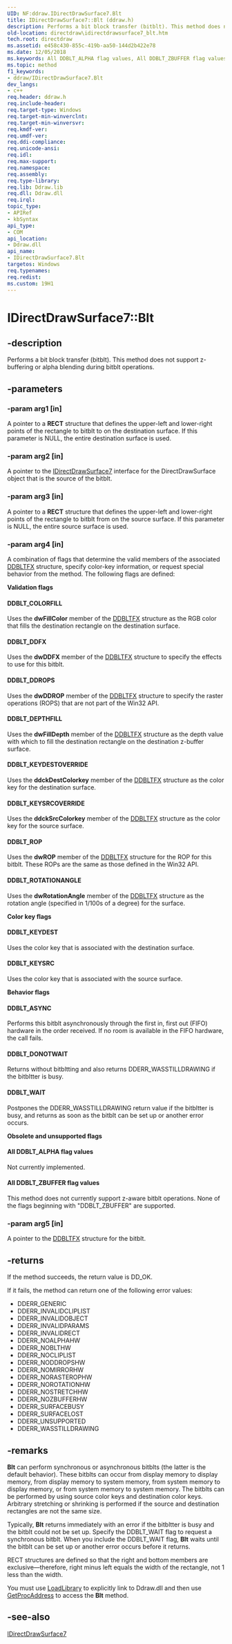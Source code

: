 ```yaml
---
UID: NF:ddraw.IDirectDrawSurface7.Blt
title: IDirectDrawSurface7::Blt (ddraw.h)
description: Performs a bit block transfer (bitblt). This method does not support z-buffering or alpha blending during bitblt operations.
old-location: directdraw\idirectdrawsurface7_blt.htm
tech.root: directdraw
ms.assetid: e458c430-855c-419b-aa50-144d2b422e78
ms.date: 12/05/2018
ms.keywords: All DDBLT_ALPHA flag values, All DDBLT_ZBUFFER flag values, Blt, Blt method [DirectDraw], Blt method [DirectDraw],IDirectDrawSurface7 interface, DDBLT_ASYNC, DDBLT_COLORFILL, DDBLT_DDFX, DDBLT_DDROPS, DDBLT_DEPTHFILL, DDBLT_DONOTWAIT, DDBLT_KEYDEST, DDBLT_KEYDESTOVERRIDE, DDBLT_KEYSRC, DDBLT_KEYSRCOVERRIDE, DDBLT_ROP, DDBLT_ROTATIONANGLE, DDBLT_WAIT, IDirectDrawSurface7 interface [DirectDraw],Blt method, IDirectDrawSurface7.Blt, IDirectDrawSurface7::Blt, ddraw/IDirectDrawSurface7::Blt, directdraw.idirectdrawsurface7_blt
ms.topic: method
f1_keywords:
- ddraw/IDirectDrawSurface7.Blt
dev_langs:
- c++
req.header: ddraw.h
req.include-header: 
req.target-type: Windows
req.target-min-winverclnt: 
req.target-min-winversvr: 
req.kmdf-ver: 
req.umdf-ver: 
req.ddi-compliance: 
req.unicode-ansi: 
req.idl: 
req.max-support: 
req.namespace: 
req.assembly: 
req.type-library: 
req.lib: Ddraw.lib
req.dll: Ddraw.dll
req.irql: 
topic_type:
- APIRef
- kbSyntax
api_type:
- COM
api_location:
- Ddraw.dll
api_name:
- IDirectDrawSurface7.Blt
targetos: Windows
req.typenames: 
req.redist: 
ms.custom: 19H1
---
```


# IDirectDrawSurface7::Blt


## -description


Performs a bit block transfer (bitblt). This method does not support z-buffering or alpha blending during bitblt operations.


## -parameters




### -param arg1 [in]

A pointer to a <b>RECT</b> structure that defines the upper-left and lower-right points of the rectangle to bitblt to on the destination surface. If this parameter is NULL, the entire destination surface is used.


### -param arg2 [in]

A pointer to the <a href="https://docs.microsoft.com/windows/desktop/api/ddraw/nn-ddraw-idirectdrawsurface7">IDirectDrawSurface7</a> interface for the DirectDrawSurface object that is the source of the bitblt.


### -param arg3 [in]

A pointer to a <b>RECT</b> structure that defines the upper-left and lower-right points of the rectangle to bitblt from on the source surface. If this parameter is NULL, the entire source surface is used.


### -param arg4 [in]

A combination of flags that determine the valid members of the associated <a href="https://docs.microsoft.com/windows/desktop/api/ddraw/ns-ddraw-ddbltfx">DDBLTFX</a> structure, specify color-key information, or request special behavior from the method. The following flags are defined:

<b>Validation flags</b>



#### DDBLT_COLORFILL

Uses the <b>dwFillColor</b> member of the <a href="https://docs.microsoft.com/windows/desktop/api/ddraw/ns-ddraw-ddbltfx">DDBLTFX</a> structure as the RGB color that fills the destination rectangle on the destination surface.



#### DDBLT_DDFX

Uses the <b>dwDDFX</b> member of the <a href="https://docs.microsoft.com/windows/desktop/api/ddraw/ns-ddraw-ddbltfx">DDBLTFX</a> structure to specify the effects to use for this bitblt.



#### DDBLT_DDROPS

Uses the <b>dwDDROP</b> member of the <a href="https://docs.microsoft.com/windows/desktop/api/ddraw/ns-ddraw-ddbltfx">DDBLTFX</a> structure to specify the raster operations (ROPS) that are not part of the Win32 API.



#### DDBLT_DEPTHFILL

Uses the <b>dwFillDepth</b> member of the <a href="https://docs.microsoft.com/windows/desktop/api/ddraw/ns-ddraw-ddbltfx">DDBLTFX</a> structure as the depth value with which to fill the destination rectangle on the destination z-buffer surface.



#### DDBLT_KEYDESTOVERRIDE

Uses the <b>ddckDestColorkey</b> member of the <a href="https://docs.microsoft.com/windows/desktop/api/ddraw/ns-ddraw-ddbltfx">DDBLTFX</a> structure as the color key for the destination surface.



#### DDBLT_KEYSRCOVERRIDE

Uses the <b>ddckSrcColorkey</b> member of the <a href="https://docs.microsoft.com/windows/desktop/api/ddraw/ns-ddraw-ddbltfx">DDBLTFX</a> structure as the color key for the source surface.



#### DDBLT_ROP

Uses the <b>dwROP</b> member of the <a href="https://docs.microsoft.com/windows/desktop/api/ddraw/ns-ddraw-ddbltfx">DDBLTFX</a> structure for the ROP for this bitblt. These ROPs are the same as those defined in the Win32 API.



#### DDBLT_ROTATIONANGLE

Uses the <b>dwRotationAngle</b> member of the <a href="https://docs.microsoft.com/windows/desktop/api/ddraw/ns-ddraw-ddbltfx">DDBLTFX</a> structure as the rotation angle (specified in 1/100s of a degree) for the surface.

<b>Color key flags</b>



#### DDBLT_KEYDEST

Uses the color key that is associated with the destination surface.



#### DDBLT_KEYSRC

Uses the color key that is associated with the source surface.

<b>Behavior flags</b>



#### DDBLT_ASYNC

Performs this bitblt asynchronously through the first in, first out (FIFO) hardware in the order received. If no room is available in the FIFO hardware, the call fails.



#### DDBLT_DONOTWAIT

Returns without bitbltting and also returns DDERR_WASSTILLDRAWING if the bitbltter is busy.



#### DDBLT_WAIT

Postpones the DDERR_WASSTILLDRAWING return value if the bitbltter is busy, and returns as soon as the bitblt can be set up or another error occurs.

<b>Obsolete and unsupported flags</b>



#### All DDBLT_ALPHA flag values

Not currently implemented.



#### All DDBLT_ZBUFFER flag values

This method does not currently support z-aware bitblt operations. None of the flags beginning with "DDBLT_ZBUFFER" are supported.


### -param arg5 [in]

A pointer to the <a href="https://docs.microsoft.com/windows/desktop/api/ddraw/ns-ddraw-ddbltfx">DDBLTFX</a> structure for the bitblt.


## -returns



If the method succeeds, the return value is DD_OK.



If it fails, the method can return one of the following error values:

<ul>
<li>DDERR_GENERIC</li>
<li>DDERR_INVALIDCLIPLIST</li>
<li>DDERR_INVALIDOBJECT</li>
<li>DDERR_INVALIDPARAMS</li>
<li>DDERR_INVALIDRECT</li>
<li>DDERR_NOALPHAHW</li>
<li>DDERR_NOBLTHW</li>
<li>DDERR_NOCLIPLIST</li>
<li>DDERR_NODDROPSHW</li>
<li>DDERR_NOMIRRORHW</li>
<li>DDERR_NORASTEROPHW</li>
<li>DDERR_NOROTATIONHW</li>
<li>DDERR_NOSTRETCHHW</li>
<li>DDERR_NOZBUFFERHW</li>
<li>DDERR_SURFACEBUSY</li>
<li>DDERR_SURFACELOST</li>
<li>DDERR_UNSUPPORTED</li>
<li>DDERR_WASSTILLDRAWING</li>
</ul>



## -remarks



<b>Blt</b> can perform synchronous or asynchronous bitblts (the latter is the default behavior). These bitblts can occur from display memory to display memory, from display memory to system memory, from system memory to display memory, or from system memory to system memory. The bitblts can be performed by using source color keys and destination color keys. Arbitrary stretching or shrinking is performed if the source and destination rectangles are not the same size.

Typically, <b>Blt</b> returns immediately with an error if the bitbltter is busy and the bitblt could not be set up. Specify the DDBLT_WAIT flag to request a synchronous bitblt. When you include the DDBLT_WAIT flag, <b>Blt</b> waits until the bitblt can be set up or another error occurs before it returns.

RECT structures are defined so that the right and bottom members are exclusive—therefore, right minus left equals the width of the rectangle, not 1 less than the width.



You must use <a href="https://docs.microsoft.com/windows/desktop/api/libloaderapi/nf-libloaderapi-loadlibrarya">LoadLibrary</a> to explicitly link to Ddraw.dll and then use <a href="https://docs.microsoft.com/windows/desktop/api/libloaderapi/nf-libloaderapi-getprocaddress">GetProcAddress</a> to access the <b>Blt</b> method.




## -see-also




<a href="https://docs.microsoft.com/windows/desktop/api/ddraw/nn-ddraw-idirectdrawsurface7">IDirectDrawSurface7</a>
 

 

